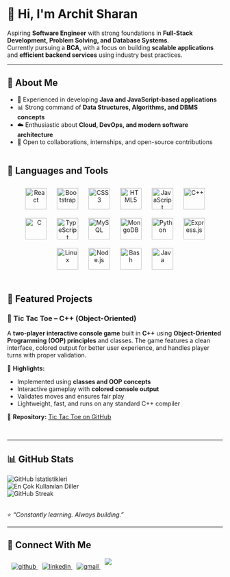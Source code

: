 # 👋 Hi, I'm Archit Sharan   

Aspiring **Software Engineer** with strong foundations in **Full-Stack Development, Problem Solving, and Database Systems**.  
Currently pursuing a **BCA**, with a focus on building **scalable applications** and **efficient backend services** using industry best practices.  

---

## 🚀 About Me

- 💼 Experienced in developing **Java and JavaScript-based applications**  
- 📊 Strong command of **Data Structures, Algorithms, and DBMS concepts**  
- ☁️ Enthusiastic about **Cloud, DevOps, and modern software architecture**  
- 🤝 Open to collaborations, internships, and open-source contributions<br></br>  


## 🔧 Languages and Tools

<div align="center">  
<a href="https://reactjs.org/" target="_blank"><img style="margin: 10px" src="https://profilinator.rishav.dev/skills-assets/react-original-wordmark.svg" alt="React" height="50" /></a>  
<a href="https://getbootstrap.com/docs/3.4/javascript/" target="_blank"><img style="margin: 10px" src="https://profilinator.rishav.dev/skills-assets/bootstrap-plain.svg" alt="Bootstrap" height="50" /></a>  
<a href="https://www.w3schools.com/css/" target="_blank"><img style="margin: 10px" src="https://profilinator.rishav.dev/skills-assets/css3-original-wordmark.svg" alt="CSS3" height="50" /></a>  
<a href="https://en.wikipedia.org/wiki/HTML5" target="_blank"><img style="margin: 10px" src="https://profilinator.rishav.dev/skills-assets/html5-original-wordmark.svg" alt="HTML5" height="50" /></a>  
<a href="https://www.javascript.com/" target="_blank"><img style="margin: 10px" src="https://profilinator.rishav.dev/skills-assets/javascript-original.svg" alt="JavaScript" height="50" /></a>  
<a href="https://www.cplusplus.com/" target="_blank"><img style="margin: 10px" src="https://profilinator.rishav.dev/skills-assets/cplusplus-original.svg" alt="C++" height="50" /></a>  
<a href="https://www.cprogramming.com/" target="_blank"><img style="margin: 10px" src="https://profilinator.rishav.dev/skills-assets/c-original.svg" alt="C" height="50" /></a>  
<a href="https://www.typescriptlang.org/" target="_blank"><img style="margin: 10px" src="https://profilinator.rishav.dev/skills-assets/typescript-original.svg" alt="TypeScript" height="50" /></a>  
<a href="https://www.mysql.com/" target="_blank"><img style="margin: 10px" src="https://profilinator.rishav.dev/skills-assets/mysql-original-wordmark.svg" alt="MySQL" height="50" /></a>  
<a href="https://www.mongodb.com/" target="_blank"><img style="margin: 10px" src="https://profilinator.rishav.dev/skills-assets/mongodb-original-wordmark.svg" alt="MongoDB" height="50" /></a>  
<a href="https://www.python.org/" target="_blank"><img style="margin: 10px" src="https://profilinator.rishav.dev/skills-assets/python-original.svg" alt="Python" height="50" /></a>  
<a href="https://expressjs.com/" target="_blank"><img style="margin: 10px" src="https://profilinator.rishav.dev/skills-assets/express-original-wordmark.svg" alt="Express.js" height="50" /></a>  
<a href="https://www.linux.org/" target="_blank"><img style="margin: 10px" src="https://profilinator.rishav.dev/skills-assets/linux-original.svg" alt="Linux" height="50" /></a>  
<a href="https://nodejs.org/" target="_blank"><img style="margin: 10px" src="https://profilinator.rishav.dev/skills-assets/nodejs-original-wordmark.svg" alt="Node.js" height="50" /></a>  
<a href="https://www.gnu.org/software/bash/" target="_blank"><img style="margin: 10px" src="https://profilinator.rishav.dev/skills-assets/gnu_bash-icon.svg" alt="Bash" height="50" /></a>  
<a href="https://www.java.com/" target="_blank"><img style="margin: 10px" src="https://profilinator.rishav.dev/skills-assets/java-original-wordmark.svg" alt="Java" height="50" /></a>  
</div><br>

## 📌 Featured Projects  

### 🔹 Tic Tac Toe – C++ (Object-Oriented)  
A **two-player interactive console game** built in **C++** using **Object-Oriented Programming (OOP) principles** and classes. The game features a clean interface, colored output for better user experience, and handles player turns with proper validation.  

🔑 **Highlights:**  
- Implemented using **classes and OOP concepts**  
- Interactive gameplay with **colored console output**  
- Validates moves and ensures fair play  
- Lightweight, fast, and runs on any standard C++ compiler  

📂 **Repository:** [Tic Tac Toe on GitHub](https://github.com/architsharan/tic-tac-toe)

<br>

---

## 📊 GitHub Stats

<img src="https://github-readme-stats.vercel.app/api?username=architsharan&show_icons=true&count_private=true&theme=default" alt="GitHub İstatistikleri" />
<br>
<img src="https://github-readme-stats.vercel.app/api/top-langs/?username=architsharan&layout=compact&theme=default" alt="En Çok Kullanılan Diller" />
<br>
<img src="https://streak-stats.demolab.com/?user=architsharan&theme=default" alt="GitHub Streak" />
<br></br>

⭐️ *“Constantly learning. Always building.”* 

---

## 🔗 Connect With Me  

<a href="https://github.com/architsharan" target="_blank">
<img src=https://img.shields.io/badge/github-%2324292e.svg?&style=for-the-badge&logo=github&logoColor=white alt=github style="margin-bottom: 5px; margin-left: 10px;" />
</a>
<a href="https://linkedin.com/in/archit-sharan-3a4062361" target="_blank">
<img src=https://img.shields.io/badge/linkedin-%231E77B5.svg?&style=for-the-badge&logo=linkedin&logoColor=white alt=linkedin style="margin-bottom: 5px;margin-left: 10px;" />
<a href="mailto:architsharan18@gmail.com" target="_blank">
<img src="https://img.shields.io/badge/gmail-%2300acee.svg?color=EA4335&amp;style=for-the-badge&amp;logo=gmail&amp;logoColor=white" alt="gmail" style="margin-bottom: 5px; margin-left: 10px;">
<img src=https://komarev.com/ghpvc/?username=architsharan&&style=flat-square style="margin-bottom: 9px; margin-left: 10px;">
</a>
<br/>
